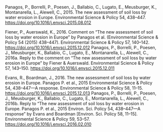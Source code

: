 Panagos, P., Borrelli, P., Poesen, J., Ballabio, C., Lugato, E., Meusburger, K., Montanarella, L., Alewell, C., 2015. The new assessment of soil loss by water erosion in Europe. Environmental Science & Policy 54, 438–447. https://doi.org/10.1016/j.envsci.2015.08.012

Fiener, P., Auerswald, K., 2016. Comment on “The new assessment of soil loss by water erosion in Europe” by Panagos et al. (Environmental Science & Policy 54 (2015) 438–447). Environmental Science & Policy 57, 140–142. https://doi.org/10.1016/j.envsci.2015.12.012
Panagos, P., Borrelli, P., Poesen, J., Meusburger, K., Ballabio, C., Lugato, E., Montanarella, L., Alewell, C., 2016a. Reply to the comment on “The new assessment of soil loss by water erosion in Europe” by Fiener & Auerswald. Environmental Science & Policy 57, 143–150. https://doi.org/10.1016/j.envsci.2015.12.011

Evans, R., Boardman, J., 2016. The new assessment of soil loss by water erosion in Europe. Panagos P. et al., 2015 Environmental Science & Policy 54, 438–447—A response. Environmental Science & Policy 58, 11–15. https://doi.org/10.1016/j.envsci.2015.12.013
Panagos, P., Borrelli, P., Poesen, J., Meusburger, K., Ballabio, C., Lugato, E., Montanarella, L., Alewell, C., 2016b. Reply to “The new assessment of soil loss by water erosion in Europe. Panagos P. et al., 2015 Environ. Sci. Policy 54, 438–447—A response” by Evans and Boardman [Environ. Sci. Policy 58, 11–15]. Environmental Science & Policy 59, 53–57. https://doi.org/10.1016/j.envsci.2016.02.010
